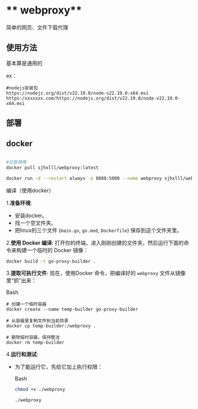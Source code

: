 # ** webproxy**

简单的网页、文件下载代理

## 使用方法

基本算是通用的

ex：



```
#nodejs安装包
https://nodejs.org/dist/v22.19.0/node-v22.19.0-x64.msi
https:/xxxxxxx.com/https://nodejs.org/dist/v22.19.0/node-v22.19.0-x64.msi
```



## 部署

## docker

```bash

#拉取镜像
docker pull sjhxlll/webproxy:latest

docker run -d --restart always -p 8080:5000 --name webproxy sjhxlll/webproxy:latest
```





编译（使用docker）

1.**准备环境**:

- 安装docker。
- 找一个空文件夹。
- 把linux的三个文件 (`main.go`, `go.mod`, `Dockerfile`) 保存到这个文件夹里。

2.**使用 Docker 编译**: 打开你的终端，进入刚刚创建的文件夹，然后运行下面的命令来构建一个临时的 Docker 镜像：

```bash
docker build -t go-proxy-builder .
```

3.**提取可执行文件**: 现在，使用Docker 命令，把编译好的 `webproxy` 文件从镜像里“抓”出来：

Bash

```
# 创建一个临时容器
docker create --name temp-builder go-proxy-builder

# 从容器里复制文件到当前目录
docker cp temp-builder:/webproxy .

# 删除临时容器，保持整洁
docker rm temp-builder
```

4.**运行和测试**:

- 为了能运行它，先给它加上执行权限：

  Bash

  ```bash
  chmod +x ./webproxy
  
  ./webproxy
  ```